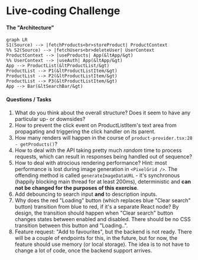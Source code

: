 # Live-coding Challenge


#### The "Architecture"
```mermaid
graph LR
S1(Source) --> |fetchProducts<br>storeProduct| ProductContext
%% S2(Source) --> |fetchUsers<br>deleteUser| UserContext
ProductContext --> |useProducts| App(&ltApp/&gt)
%% UserContext --> |useAuth| App(&ltApp/&gt)
App --> ProductList(&ltProductList/&gt)
ProductList --> P1(&ltProductListItem/&gt)
ProductList --> P2(&ltProductListItem/&gt)
ProductList --> P3(&ltProductListItem/&gt)
App --> Bar(&ltSearchBar/&gt)
```

#### Questions / Tasks
1. What do you think about the overall structure? Does it seem to have any particular up- or downsides?
2. How to prevent the click event on ProductListItem's text area from propagating and triggering the click handler on its parent.
3. How many renders will happen in the course of `product-provider.tsx:28 - getProducts()`?
4. How to deal with the API taking pretty much _random_ time to process requests, which can result in responses being handled out of sequence?
5. How to deal with atrocious rendering performance? Hint: most performance is lost during image generation in `<PixelGrid />`. The offending method is called `generateImageDataURL` - it's synchronous (happily blocking main thread for at least 200ms), deterministic and **can not be changed for the purposes of this exercise**.
6. Add debouncing to search input **and** to description inputs.
7. Why does the red "Loading" button (which replaces blue "Clear search" button) transition from blue to red, if it's a separate React node? By design, the transition should happen when "Clear search" button changes states between enabled and disabled. There should be no CSS transition between this button and "Loading..".
8. Feature request: "Add to favourites", but the backend is not ready. There will be a couple of endpoints for this, in the future, but for now, the feature should use memory (or local storage). The idea is to not have to change a lot of code, once the backend support arrives.
